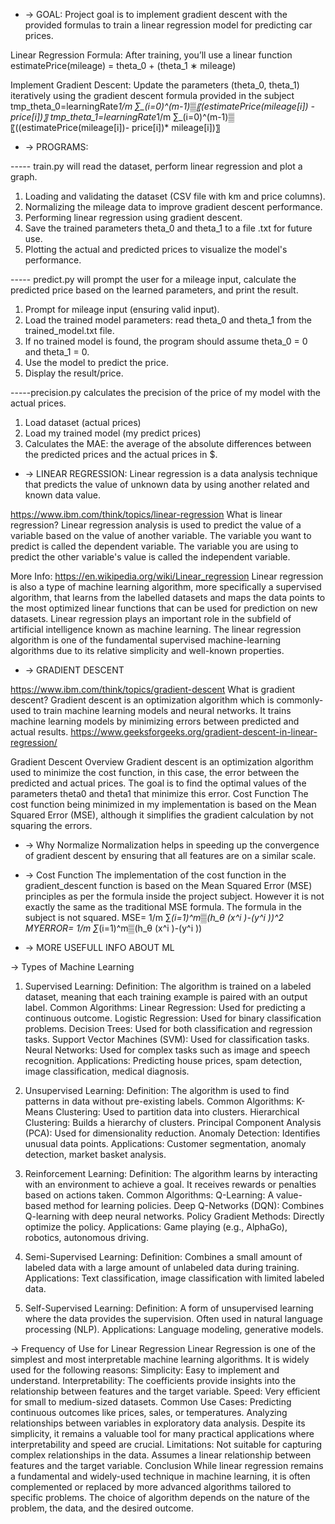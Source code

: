 * -> GOAL:
Project goal is to implement gradient descent with the provided formulas to train a linear regression model for predicting car prices.

Linear Regression Formula: After training, you’ll use a linear function
estimatePrice(mileage) = theta_0 + (theta_1 ∗ mileage)

Implement Gradient Descent: Update the parameters (theta_0, theta_1) iteratively using the gradient descent formula provided in the subject
tmp_theta_0=learningRate*1/m ∑_(i=0)^(m-1)▒〖(estimatePrice(mileage[i]) - price[i])〗
tmp_theta_1=learningRate*1/m ∑_(i=0)^(m-1)▒〖((estimatePrice(mileage[i])- price[i])* mileage[i])〗


* -> PROGRAMS:

----- train.py will read the dataset, perform linear regression and plot a graph.
1. Loading and validating the dataset (CSV file with km and price columns).
2. Normalizing the mileage data to improve gradient descent performance.
3. Performing linear regression using gradient descent.
4. Save the trained parameters theta_0 and theta_1 to a file .txt for future use.
5. Plotting the actual and predicted prices to visualize the model's performance.

----- predict.py will prompt the user for a mileage input, calculate the predicted price based on the learned parameters, and print the result.
1. Prompt for mileage input (ensuring valid input).
2. Load the trained model parameters: read theta_0 and theta_1 from the trained_model.txt file.
3. If no trained model is found, the program should assume theta_0 = 0 and theta_1 = 0.
4. Use the model to predict the price.
5. Display the result/price.

-----precision.py calculates the precision of the price of my model with the actual prices.
1. Load dataset (actual prices)
2. Load my trained model (my predict prices)
3. Calculates the MAE: the average of the absolute differences between the predicted prices and the actual prices in $.


* -> LINEAR REGRESSION:
Linear regression is a data analysis technique that predicts the value of unknown data by using another related and known data value.

https://www.ibm.com/think/topics/linear-regression
What is linear regression?
Linear regression analysis is used to predict the value of a variable based on the value of another variable. The variable you want to predict is called the dependent variable. The variable you are using to predict the other variable's value is called the independent variable.

More Info: https://en.wikipedia.org/wiki/Linear_regression
Linear regression is also a type of machine learning algorithm, more specifically a supervised algorithm, that learns from the labelled datasets and maps the data points to the most optimized linear functions that can be used for prediction on new datasets.
Linear regression plays an important role in the subfield of artificial intelligence known as machine learning. The linear regression algorithm is one of the fundamental supervised machine-learning algorithms due to its relative simplicity and well-known properties.


* -> GRADIENT DESCENT

https://www.ibm.com/think/topics/gradient-descent
What is gradient descent?
Gradient descent is an optimization algorithm which is commonly-used to train machine learning models and neural networks. It trains machine learning models by minimizing errors between predicted and actual results.
https://www.geeksforgeeks.org/gradient-descent-in-linear-regression/

Gradient Descent Overview
Gradient descent is an optimization algorithm used to minimize the cost function, in this case, the error between the predicted and actual prices. The goal is to find the optimal values of the parameters 
theta0 and theta1 that minimize this error.
Cost Function
The cost function being minimized in my implementation is based on the Mean Squared Error (MSE), although it simplifies the gradient calculation by not squaring the errors.


* -> Why Normalize
Normalization helps in speeding up the convergence of gradient descent by ensuring that all features are on a similar scale.

* -> Cost Function
The implementation of the cost function in the gradient_descent function is based on the Mean Squared Error (MSE) principles as per the formula inside the project subject. However it is not exactly the same as the traditional MSE formula. The formula in the subject is not squared.
MSE= 1/m  ∑_(i=1)^m▒(h_θ (x^i )-(y^i ))^2 
MYERROR= 1/m  ∑_(i=1)^m▒(h_θ (x^i )-(y^i )) 


* -> MORE USEFULL INFO ABOUT ML

-> Types of Machine Learning

1. Supervised Learning:
Definition: The algorithm is trained on a labeled dataset, meaning that each training example is paired with an output label.
Common Algorithms:
Linear Regression: Used for predicting a continuous outcome.
Logistic Regression: Used for binary classification problems.
Decision Trees: Used for both classification and regression tasks.
Support Vector Machines (SVM): Used for classification tasks.
Neural Networks: Used for complex tasks such as image and speech recognition.
Applications: Predicting house prices, spam detection, image classification, medical diagnosis.

2. Unsupervised Learning:
Definition: The algorithm is used to find patterns in data without pre-existing labels.
Common Algorithms:
K-Means Clustering: Used to partition data into clusters.
Hierarchical Clustering: Builds a hierarchy of clusters.
Principal Component Analysis (PCA): Used for dimensionality reduction.
Anomaly Detection: Identifies unusual data points.
Applications: Customer segmentation, anomaly detection, market basket analysis.

3. Reinforcement Learning:
Definition: The algorithm learns by interacting with an environment to achieve a goal. It receives rewards or penalties based on actions taken.
Common Algorithms:
Q-Learning: A value-based method for learning policies.
Deep Q-Networks (DQN): Combines Q-learning with deep neural networks.
Policy Gradient Methods: Directly optimize the policy.
Applications: Game playing (e.g., AlphaGo), robotics, autonomous driving.

4. Semi-Supervised Learning:
Definition: Combines a small amount of labeled data with a large amount of unlabeled data during training.
Applications: Text classification, image classification with limited labeled data.

5. Self-Supervised Learning:
Definition: A form of unsupervised learning where the data provides the supervision. Often used in natural language processing (NLP).
Applications: Language modeling, generative models.

-> Frequency of Use for Linear Regression
Linear Regression is one of the simplest and most interpretable machine learning algorithms. It is widely used for the following reasons:
Simplicity: Easy to implement and understand.
Interpretability: The coefficients provide insights into the relationship between features and the target variable.
Speed: Very efficient for small to medium-sized datasets.
Common Use Cases:
Predicting continuous outcomes like prices, sales, or temperatures.
Analyzing relationships between variables in exploratory data analysis.
Despite its simplicity, it remains a valuable tool for many practical applications where interpretability and speed are crucial.
Limitations: Not suitable for capturing complex relationships in the data.
Assumes a linear relationship between features and the target variable.
Conclusion
While linear regression remains a fundamental and widely-used technique in machine learning, it is often complemented or replaced by more advanced algorithms tailored to specific problems. The choice of algorithm depends on the nature of the problem, the data, and the desired outcome.


